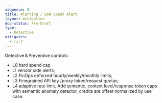 ```yaml
---
sequence: 9
title: Alerting / DoW Spend Alert
layout: mitigation
doc-status: Pre-Draft
type:
  - Detective
mitigates:
  - ri-7
---
```


Detective & Preventive controls: 
- L0 hard spend cap 
- L1 vendor side alerts; 
- L2 FinOps enforced hourly/weekly/monthly limits; 
- L3 Finegrained API key /proxy token/request quotas;
- L4 adaptive rate‑limit. Add semantic, context level/response token caps with semantic anomaly detector, credits are offset normalized by use case.
